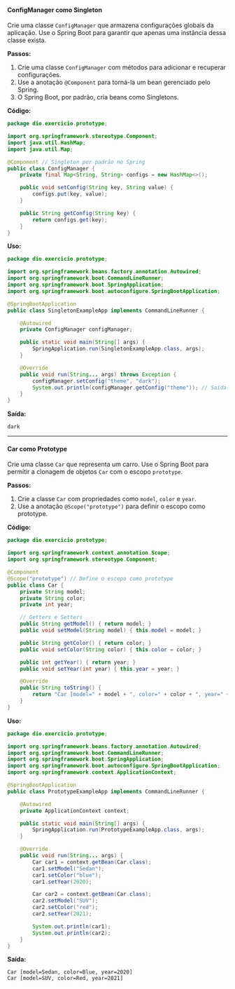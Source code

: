 #### ConfigManager como Singleton
Crie uma classe `ConfigManager` que armazena configurações globais da aplicação. Use o Spring Boot para garantir que apenas uma instância dessa classe exista.

**Passos:**
1. Crie uma classe `ConfigManager` com métodos para adicionar e recuperar configurações.
2. Use a anotação `@Component` para torná-la um bean gerenciado pelo Spring.
3. O Spring Boot, por padrão, cria beans como Singletons.

**Código:**
```java
package dio.exercicio.prototype;

import org.springframework.stereotype.Component;
import java.util.HashMap;
import java.util.Map;

@Component // Singleton por padrão no Spring
public class ConfigManager {
    private final Map<String, String> configs = new HashMap<>();

    public void setConfig(String key, String value) {
        configs.put(key, value);
    }

    public String getConfig(String key) {
        return configs.get(key);
    }
}
```

**Uso:**
```java
package dio.exercicio.prototype;

import org.springframework.beans.factory.annotation.Autowired;
import org.springframework.boot.CommandLineRunner;
import org.springframework.boot.SpringApplication;
import org.springframework.boot.autoconfigure.SpringBootApplication;

@SpringBootApplication
public class SingletonExampleApp implements CommandLineRunner {

    @Autowired
    private ConfigManager configManager;

    public static void main(String[] args) {
        SpringApplication.run(SingletonExampleApp.class, args);
    }

    @Override
    public void run(String... args) throws Exception {
        configManager.setConfig("theme", "dark");
        System.out.println(configManager.getConfig("theme")); // Saída: dark
    }
}
```

**Saída:**
```
dark
```

---

#### Car como Prototype
Crie uma classe `Car` que representa um carro. Use o Spring Boot para permitir a clonagem de objetos `Car` com o escopo `prototype`.

**Passos:**
1. Crie a classe `Car` com propriedades como `model`, `color` e `year`.
2. Use a anotação `@Scope("prototype")` para definir o escopo como prototype.

**Código:**
```java
package dio.exercicio.prototype;

import org.springframework.context.annotation.Scope;
import org.springframework.stereotype.Component;

@Component
@Scope("prototype") // Define o escopo como prototype
public class Car {
    private String model;
    private String color;
    private int year;

    // Getters e Setters
    public String getModel() { return model; }
    public void setModel(String model) { this.model = model; }

    public String getColor() { return color; }
    public void setColor(String color) { this.color = color; }

    public int getYear() { return year; }
    public void setYear(int year) { this.year = year; }

    @Override
    public String toString() {
        return "Car [model=" + model + ", color=" + color + ", year=" + year + "]";
    }
}
```

**Uso:**
```java
package dio.exercicio.prototype;

import org.springframework.beans.factory.annotation.Autowired;
import org.springframework.boot.CommandLineRunner;
import org.springframework.boot.SpringApplication;
import org.springframework.boot.autoconfigure.SpringBootApplication;
import org.springframework.context.ApplicationContext;

@SpringBootApplication
public class PrototypeExampleApp implements CommandLineRunner {

    @Autowired
    private ApplicationContext context;

    public static void main(String[] args) {
        SpringApplication.run(PrototypeExampleApp.class, args);
    }

    @Override
    public void run(String... args) {
        Car car1 = context.getBean(Car.class);
        car1.setModel("Sedan");
        car1.setColor("blue");
        car1.setYear(2020);

        Car car2 = context.getBean(Car.class);
        car2.setModel("SUV");
        car2.setColor("red");
        car2.setYear(2021);

        System.out.println(car1);
        System.out.println(car2);
    }
}
```

**Saída:**
```
Car [model=Sedan, color=Blue, year=2020]
Car [model=SUV, color=Red, year=2021]
```
